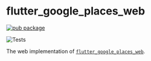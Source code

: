 # flutter_google_places_web

[![pub package](https://img.shields.io/pub/v/flutter_google_places_sdk_web.svg)](https://pub.dartlang.org/packages/flutter_google_places_sdk_web)

![Tests](https://github.com/matanshukry/flutter_google_places_sdk_web/actions/workflows/tests.yml/badge.svg)

The web implementation of [`flutter_google_places_web`](https://pub.dartlang.org/packages/flutter_google_places_sdk).